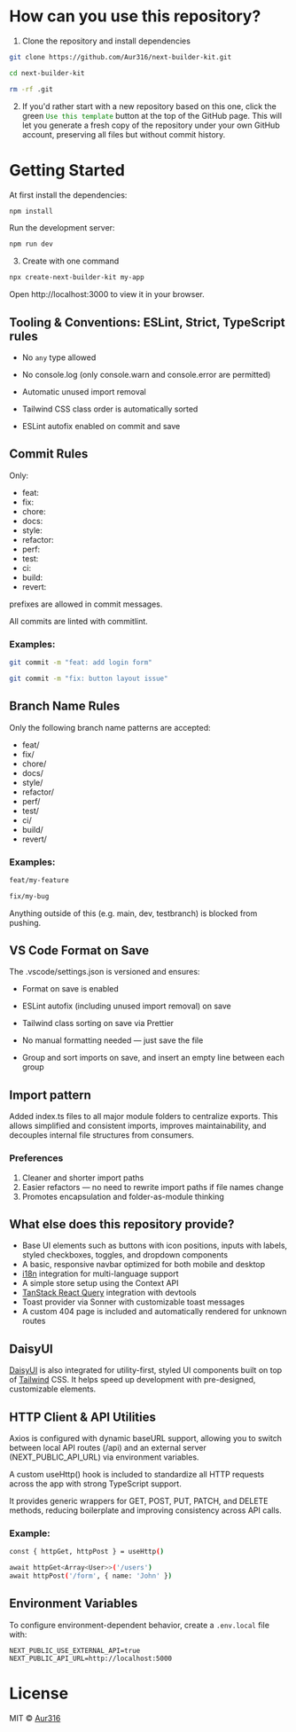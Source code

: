 # How can you use this repository?

1. Clone the repository and install dependencies

```bash
git clone https://github.com/Aur316/next-builder-kit.git
```

```bash
cd next-builder-kit
```

```bash
rm -rf .git
```

2. If you'd rather start with a new repository based on this one, click the green <code style="color : green">Use this template</code> button at the top of the GitHub page. This will let you generate a fresh copy of the repository under your own GitHub account, preserving all files but without commit history.

# Getting Started

At first install the dependencies:

```bash
npm install
```

Run the development server:

```bash
npm run dev
```

3. Create with one command
```bash
npx create-next-builder-kit my-app
```

Open http://localhost:3000 to view it in your browser.

## Tooling & Conventions: ESLint, Strict, TypeScript rules

- No <code>any</code> type allowed

- No console.log (only console.warn and console.error are permitted)

- Automatic unused import removal

- Tailwind CSS class order is automatically sorted

- ESLint autofix enabled on commit and save

## Commit Rules

Only:

- feat:
- fix:
- chore:
- docs:
- style:
- refactor:
- perf:
- test:
- ci:
- build:
- revert:

prefixes are allowed in commit messages.

All commits are linted with commitlint.

### Examples:

```bash
git commit -m "feat: add login form"
```

```bash
git commit -m "fix: button layout issue"
```

## Branch Name Rules

Only the following branch name patterns are accepted:

- feat/
- fix/
- chore/
- docs/
- style/
- refactor/
- perf/
- test/
- ci/
- build/
- revert/

### Examples:

```bash
feat/my-feature
```

```bash
fix/my-bug
```

Anything outside of this (e.g. main, dev, testbranch) is blocked from pushing.

## VS Code Format on Save

The .vscode/settings.json is versioned and ensures:

- Format on save is enabled

- ESLint autofix (including unused import removal) on save

- Tailwind class sorting on save via Prettier

- No manual formatting needed — just save the file

- Group and sort imports on save, and insert an empty line between each group

## Import pattern

Added index.ts files to all major module folders to centralize exports.
This allows simplified and consistent imports, improves maintainability, and decouples internal file structures from consumers.

### Preferences

1. Cleaner and shorter import paths
2. Easier refactors — no need to rewrite import paths if file names change
3. Promotes encapsulation and folder-as-module thinking

## What else does this repository provide?

- Base UI elements such as buttons with icon positions, inputs with labels, styled checkboxes, toggles, and dropdown components
- A basic, responsive navbar optimized for both mobile and desktop
- [i18n](https://www.i18next.com/) integration for multi-language support
- A simple store setup using the Context API
- [TanStack React Query](https://tanstack.com/query/latest) integration with devtools
- Toast provider via Sonner with customizable toast messages
- A custom 404 page is included and automatically rendered for unknown routes

## DaisyUI

[DaisyUI](https://daisyui.com/) is also integrated for utility-first, styled UI components built on top of [Tailwind](https://tailwindcss.com/) CSS. It helps speed up development with pre-designed, customizable elements.

## HTTP Client & API Utilities

Axios is configured with dynamic baseURL support, allowing you to switch between local API routes (/api) and an external server (NEXT_PUBLIC_API_URL) via environment variables.

A custom useHttp() hook is included to standardize all HTTP requests across the app with strong TypeScript support.

It provides generic wrappers for GET, POST, PUT, PATCH, and DELETE methods, reducing boilerplate and improving consistency across API calls.

### Example:

```bash
const { httpGet, httpPost } = useHttp()

await httpGet<Array<User>>('/users')
await httpPost('/form', { name: 'John' })

```

## Environment Variables

To configure environment-dependent behavior, create a `.env.local` file with:

```env
NEXT_PUBLIC_USE_EXTERNAL_API=true
NEXT_PUBLIC_API_URL=http://localhost:5000
```

# License

MIT © [Aur316](https://github.com/Aur316)
